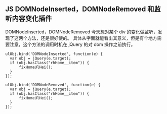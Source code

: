 #

## JS DOMNodeInserted，DOMNodeRemoved 和监听内容变化插件

DOMNodeInserted，DOMNodeRemoved
今天想对某个 div 的变化做监听，发现了这两个方法，还是很好使的。
具体从字面就能看出其意义，但是有个地方需要注意，这个方法的调用时机在 jQuery 的对 dom 操作之前执行。

```code
ulObj.bind('DOMNodeInserted', function(e) {  
  var obj = jQuery(e.target);  
  if (obj.hasClass("rhHome__item")) {  
      fixHomeUlHei();  
  }  
});  
```

```code
ulObj.bind('DOMNodeRemoved', function(e) {  
  var obj = jQuery(e.target);  
  if (obj.hasClass("rhHome__item")) {  
      fixHomeUlHei();  
  }  
});  
```
